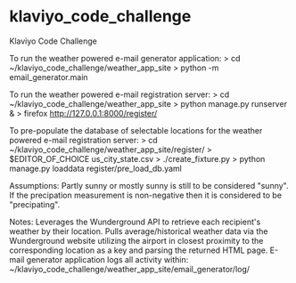 # klaviyo_code_challenge
Klaviyo Code Challenge

To run the weather powered e-mail generator application:
              > cd ~/klaviyo_code_challenge/weather_app_site
              > python -m email_generator.main

To run the weather powered e-mail registration server:
              > cd ~/klaviyo_code_challenge/weather_app_site
              > python manage.py runserver &
              > firefox http://127.0.0.1:8000/register/

To pre-populate the database of selectable locations for the weather powered e-mail registration server:
              > cd ~/klaviyo_code_challenge/weather_app_site/register/
              > $EDITOR_OF_CHOICE us_city_state.csv 
              > ./create_fixture.py 
              > python manage.py loaddata register/pre_load_db.yaml 

Assumptions:
   Partly sunny or mostly sunny is still to be considered "sunny".
   If the precipation measurement is non-negative then it is considered to be "precipating".

Notes: 
   Leverages the Wunderground API to retrieve each recipient's weather by their location.
   Pulls average/historical weather data via the Wunderground website utilizing the airport in
   closest proximity to the corresponding location as a key and parsing the returned HTML page.
   E-mail generator application logs all activity within:
              ~/klaviyo_code_challenge/weather_app_site/email_generator/log/